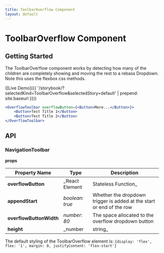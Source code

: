 ```yaml
---
title: ToolbarOverflow Component
layout: default
---
```


# ToolbarOverflow Component

## Getting Started

The ToolbarOverflow component works by detecting how many of the children are completely showing and moving the rest to a rebass Dropdown. Note this uses the flexbox css methods.

([Live Demo]({{ '/storybook/?selectedKind=ToolbarOverflow&selectedStory=default' | prepend: site.baseurl }}))

```jsx
<OverflowToolbar overflowButton={<Button>More...</Button>}>
    <Button>Test Title 1</Button>
    <Button>Test Title 2</Button>
</OverflowToolbar>
```

## API

### NavigationToolbar

__props__

| Property Name | Type | Description |
| --- | --- | --- |
| __overflowButton__ |  _React Element | Stateless Function_ | This is passed as the contents for Rebass' Dropdown as the trigger element, if a stateless function is passed it receives the properties `onClick` and `dropdownShown`. |
| __appendStart__ |  _boolean: true_ | Whether the dropdown trigger is added at the start or end of the row |
| __overflowButtonWidth__ |  _number: 80_ | The space allocated to the overflow dropdown button |
| __height__ |  _number | string_ | The height of the bar, this is needed sometimes due to CSS restrictions. |


The default styling of the ToolbarOverflow element is: `{display: 'flex', flex: '1', margin: 0, justifyContent: 'flex-start'}`
